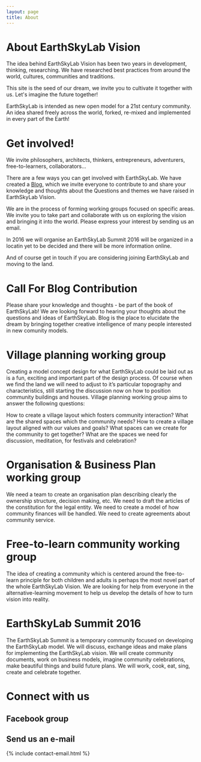 ```yaml
---
layout: page
title: About
---
```


# About EarthSkyLab Vision

The idea behind EarthSkyLab Vision has been two years in development, thinking, researching. We have researched best practices from around the world, cultures, communities and traditions.

This site is the seed of our dream, we invite you to cultivate it together with us. Let's imagine the future together!

EarthSkyLab is intended as new open model for a 21st century community. An idea shared freely across the world, forked, re-mixed and implemented in every part of the Earth!

# Get involved!

We invite philosophers, architects, thinkers, entrepreneurs, adventurers, free-to-learners, collaborators... 
 
There are a few ways you can get involved with EarthSkyLab. We have created a [Blog](blog.html), which we invite everyone to contribute to and share your knowledge and thoughts about the Questions and themes we have raised in EarthSkyLab Vision. 
 
We are in the process of forming working groups focused on specific areas. We invite you to take part and collaborate with us on exploring the vision and bringing it into the world. Please express your interest by sending us an email. 

In 2016 we will organise an EarthSkyLab Summit 2016 will be organized in a locatin yet to be decided and there will be more information online.

And of course get in touch if you are considering joining EarthSkyLab and moving to the land.

# Call For Blog Contribution

Please share your knowledge and thoughts - be part of the book of EarthSkyLab! We are looking forward to hearing your thoughts about the questions and ideas of EarthSkyLab. Blog is the place to elucidate the dream by bringing together creative intelligence of many people interested in new comunity models.

# Village planning working group

Creating a model concept design for what EarthSkyLab could be laid out as is a fun, exciting and important part of the design process. Of course when we find the land we will need to adjust to it’s particular topography and characteristics, still starting the discussion now on how to position community buildings and houses. Village planning working group aims to answer the following questions:

How to create a village layout which fosters community interaction?
What are the shared spaces which the community needs? 
How to create a village layout aligned with our values and goals?
What spaces can we create for the community to get together? 
What are the spaces we need for discussion, meditation, for festivals and celebration?


# Organisation & Business Plan working group

We need a team to create an organisation plan describing clearly the ownership structure, decision making, etc. We need to draft the articles of the constitution for the legal entity. We need to create a model of how  community finances will be handled. We need to create agreements about community service. 


# Free-to-learn community working group

The idea of creating a community which is centered around the free-to-learn principle for both children and adults is perhaps the most novel part of the whole EarthSkyLab Vision. We are looking for help from everyone in the alternative-learning movement to help us develop the details of how to turn vision into reality.

# EarthSkyLab Summit 2016
The EarthSkyLab Summit is a temporary community focused on developing the EarthSkyLab model. We will discuss, exchange ideas and make plans for implementing the EarthSkyLab vision. We will create community documents, work on business models, imagine community celebrations, make beautiful things and build future plans. We will work, cook, eat, sing, create and celebrate together. 


# Connect with us

## Facebook group

## Send us an e-mail

{% include contact-email.html %}
